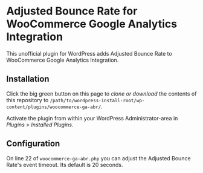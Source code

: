 # Adjusted Bounce Rate for WooCommerce Google Analytics Integration

This unofficial plugin for WordPress adds Adjusted Bounce Rate to WooCommerce Google Analytics Integration.

## Installation
Click the big green button on this page to _clone or download_ the contents of this repository to `/path/to/wordpress-install-root/wp-content/plugins/woocommerce-ga-abr/`.

Activate the plugin from within your WordPress Administrator-area in _Plugins > Installed Plugins_.

## Configuration

On line 22 of `woocommerce-ga-abr.php` you can adjust the Adjusted Bounce Rate's event timeout. Its default is 20 seconds.